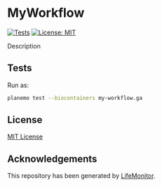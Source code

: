 # MyWorkflow

[![Tests](https://github.com/kikkomep/myworkflow/actions/workflows/main.yml/badge.svg?branch=main)](https://github.com/kikkomep/myworkflow/actions/workflows/wftest.yml?query=branch%3Amain)
[![License: MIT](https://img.shields.io/badge/License-MIT-yellow.svg)](https://opensource.org/licenses/MIT)


Description

## Tests

Run as:

```bash
planemo test --biocontainers my-workflow.ga
```

## License

[MIT License](../master/LICENSE)

## Acknowledgements

This repository has been generated by [LifeMonitor](https://lifemonitor.eu).
<!--
If you use this repository in a paper, don't forget to give credits to the authors 
by citing the URL of [LifeMonitor](https://lifemonitor.eu).
-->
